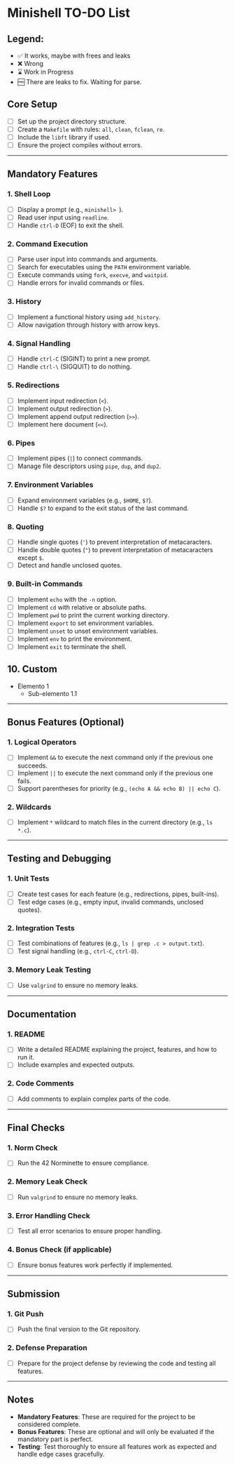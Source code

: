 # Minishell TO-DO List

## Legend: 
- ✅ It works, maybe with frees and leaks
- ❌ Wrong
- ⌛ Work in Progress
- 🆓 There are leaks to fix. Waiting for parse.

## Core Setup
- [ ] Set up the project directory structure.
- [ ] Create a `Makefile` with rules: `all`, `clean`, `fclean`, `re`.
- [ ] Include the `libft` library if used.
- [ ] Ensure the project compiles without errors.

---

## Mandatory Features

### 1. Shell Loop
- [ ] Display a prompt (e.g., `minishell> `).
- [ ] Read user input using `readline`.
- [ ] Handle `ctrl-D` (EOF) to exit the shell.

### 2. Command Execution
- [ ] Parse user input into commands and arguments.
- [ ] Search for executables using the `PATH` environment variable.
- [ ] Execute commands using `fork`, `execve`, and `waitpid`.
- [ ] Handle errors for invalid commands or files.

### 3. History
- [ ] Implement a functional history using `add_history`.
- [ ] Allow navigation through history with arrow keys.

### 4. Signal Handling
- [ ] Handle `ctrl-C` (SIGINT) to print a new prompt.
- [ ] Handle `ctrl-\` (SIGQUIT) to do nothing.

### 5. Redirections
- [ ] Implement input redirection (`<`).
- [ ] Implement output redirection (`>`).
- [ ] Implement append output redirection (`>>`).
- [ ] Implement here document (`<<`).

### 6. Pipes
- [ ] Implement pipes (`|`) to connect commands.
- [ ] Manage file descriptors using `pipe`, `dup`, and `dup2`.

### 7. Environment Variables
- [ ] Expand environment variables (e.g., `$HOME`, `$?`).
- [ ] Handle `$?` to expand to the exit status of the last command.

### 8. Quoting
- [ ] Handle single quotes (`'`) to prevent interpretation of metacaracters.
- [ ] Handle double quotes (`"`) to prevent interpretation of metacaracters except `$`.
- [ ] Detect and handle unclosed quotes.

### 9. Built-in Commands
- [ ] Implement `echo` with the `-n` option.
- [ ] Implement `cd` with relative or absolute paths.
- [ ] Implement `pwd` to print the current working directory.
- [ ] Implement `export` to set environment variables.
- [ ] Implement `unset` to unset environment variables.
- [ ] Implement `env` to print the environment.
- [ ] Implement `exit` to terminate the shell.

## 10. Custom
- Elemento 1
  - Sub-elemento 1.1

---

## Bonus Features (Optional)

### 1. Logical Operators
- [ ] Implement `&&` to execute the next command only if the previous one succeeds.
- [ ] Implement `||` to execute the next command only if the previous one fails.
- [ ] Support parentheses for priority (e.g., `(echo A && echo B) || echo C`).

### 2. Wildcards
- [ ] Implement `*` wildcard to match files in the current directory (e.g., `ls *.c`).

---

## Testing and Debugging

### 1. Unit Tests
- [ ] Create test cases for each feature (e.g., redirections, pipes, built-ins).
- [ ] Test edge cases (e.g., empty input, invalid commands, unclosed quotes).

### 2. Integration Tests
- [ ] Test combinations of features (e.g., `ls | grep .c > output.txt`).
- [ ] Test signal handling (e.g., `ctrl-C`, `ctrl-D`).

### 3. Memory Leak Testing
- [ ] Use `valgrind` to ensure no memory leaks.

---

## Documentation

### 1. README
- [ ] Write a detailed README explaining the project, features, and how to run it.
- [ ] Include examples and expected outputs.

### 2. Code Comments
- [ ] Add comments to explain complex parts of the code.

---

## Final Checks

### 1. Norm Check
- [ ] Run the 42 Norminette to ensure compliance.

### 2. Memory Leak Check
- [ ] Run `valgrind` to ensure no memory leaks.

### 3. Error Handling Check
- [ ] Test all error scenarios to ensure proper handling.

### 4. Bonus Check (if applicable)
- [ ] Ensure bonus features work perfectly if implemented.

---

## Submission

### 1. Git Push
- [ ] Push the final version to the Git repository.

### 2. Defense Preparation
- [ ] Prepare for the project defense by reviewing the code and testing all features.

---

## Notes
- **Mandatory Features**: These are required for the project to be considered complete.
- **Bonus Features**: These are optional and will only be evaluated if the mandatory part is perfect.
- **Testing**: Test thoroughly to ensure all features work as expected and handle edge cases gracefully.